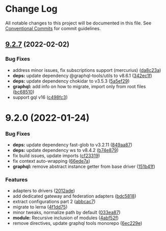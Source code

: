 # Change Log

All notable changes to this project will be documented in this file.
See [Conventional Commits](https://conventionalcommits.org) for commit guidelines.

## [9.2.7](https://github.com/nestjs/graphql/compare/v9.2.0...v9.2.7) (2022-02-02)


### Bug Fixes

* address minor issues, fix subscriptions support (mercurius) ([da8c23a](https://github.com/nestjs/graphql/commit/da8c23ac915cdfc2cebffe0cf38921301a7bb246))
* **deps:** update dependency @graphql-tools/utils to v8.6.1 ([342ec1f](https://github.com/nestjs/graphql/commit/342ec1f5cd9f8f44b244e3fb09636a810e2785d3))
* **deps:** update dependency chokidar to v3.5.3 ([5a5ef29](https://github.com/nestjs/graphql/commit/5a5ef2989ba46ef4f1065cc39bc1baca56483a1c))
* **graphql:** add info on how to migrate, import only from root files ([bc68510](https://github.com/nestjs/graphql/commit/bc68510603af7dd6f938008bcd1f93b3ab45d2e0))
* support gql v16 ([c498fc3](https://github.com/nestjs/graphql/commit/c498fc3614703205c628a68126a921ae717e5866))





# 9.2.0 (2022-01-24)


### Bug Fixes

* **deps:** update dependency fast-glob to v3.2.11 ([849aa87](https://github.com/nestjs/graphql/commit/849aa87dd6a602b8fd17cf949a709a2cbaf643f6))
* **deps:** update dependency ws to v8.4.2 ([b74e879](https://github.com/nestjs/graphql/commit/b74e879baf366b2f197764a49071de020e641d9e))
* fix build issues, update imports ([cf23319](https://github.com/nestjs/graphql/commit/cf2331947370934617a6553e90200114d1406d55))
* fix context auto-wrapping ([66ede7a](https://github.com/nestjs/graphql/commit/66ede7a4c9c97290bd9ad600064c0fd5abceb2ff))
* **graphql:** remove abstract instance getter from base driver ([151b41f](https://github.com/nestjs/graphql/commit/151b41f8efa893040cf9aa341e7007de3ba90eb2))


### Features

* adapters to drivers ([2012ade](https://github.com/nestjs/graphql/commit/2012adec272f463082c60f7c588e49a63bc3f259))
* add dedicated gateway and federation adapters ([bdc5818](https://github.com/nestjs/graphql/commit/bdc5818cbed303523701e9ba2f1e26442c3ca428))
* extract configurations part 2 ([abbcac7](https://github.com/nestjs/graphql/commit/abbcac76592651931e45f87b92d75a1dc4aef39b))
* migrate to lerna ([4f1dd75](https://github.com/nestjs/graphql/commit/4f1dd75b304163ea63b1144e3355ea6d8310c6f1))
* minor tweaks, normalize path by default ([033ea87](https://github.com/nestjs/graphql/commit/033ea873c5ab0e7bd3c447da82c720500b6cab3e))
* **module:** Recursive inclusion of modules ([4abf52f](https://github.com/nestjs/graphql/commit/4abf52f499dd10be1c8dcb7c8acbf4adfb527a51))
* remove directives, update graphql tools monorepo ([6ec229e](https://github.com/nestjs/graphql/commit/6ec229e5c46d7100cc04bbd536906116c299770a))
